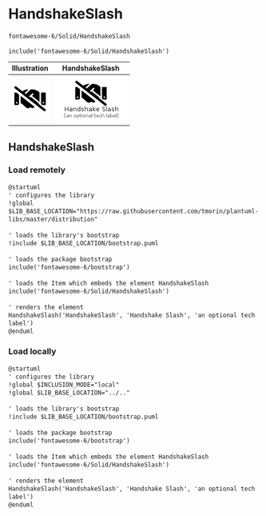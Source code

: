 # HandshakeSlash


```text
fontawesome-6/Solid/HandshakeSlash
```

```text
include('fontawesome-6/Solid/HandshakeSlash')
```



| Illustration | HandshakeSlash |
| :---: | :---: |
| ![illustration for Illustration](../../fontawesome-6/Solid/HandshakeSlash.png) | ![illustration for HandshakeSlash](../../fontawesome-6/Solid/HandshakeSlash.Local.png) |




## HandshakeSlash

### Load remotely
```plantuml
@startuml
' configures the library
!global $LIB_BASE_LOCATION="https://raw.githubusercontent.com/tmorin/plantuml-libs/master/distribution"

' loads the library's bootstrap
!include $LIB_BASE_LOCATION/bootstrap.puml

' loads the package bootstrap
include('fontawesome-6/bootstrap')

' loads the Item which embeds the element HandshakeSlash
include('fontawesome-6/Solid/HandshakeSlash')

' renders the element
HandshakeSlash('HandshakeSlash', 'Handshake Slash', 'an optional tech label')
@enduml
```

### Load locally
```plantuml
@startuml
' configures the library
!global $INCLUSION_MODE="local"
!global $LIB_BASE_LOCATION="../.."

' loads the library's bootstrap
!include $LIB_BASE_LOCATION/bootstrap.puml

' loads the package bootstrap
include('fontawesome-6/bootstrap')

' loads the Item which embeds the element HandshakeSlash
include('fontawesome-6/Solid/HandshakeSlash')

' renders the element
HandshakeSlash('HandshakeSlash', 'Handshake Slash', 'an optional tech label')
@enduml
```

